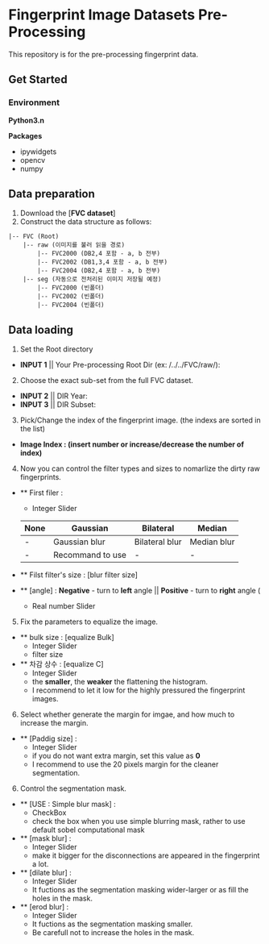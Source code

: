 # Fingerprint Image Datasets Pre-Processing

This repository is for the pre-processing fingerprint data.

## Get Started
### Environment

**Python3.n**

**Packages**
- ipywidgets
- opencv
- numpy

## Data preparation
1. Download the [**FVC dataset**]
2. Construct the data structure as follows:
```
|-- FVC (Root)
    |-- raw (이미지를 불러 읽을 경로)
        |-- FVC2000 (DB2,4 포함 - a, b 전부)
        |-- FVC2002 (DB1,3,4 포함 - a, b 전부)
        |-- FVC2004 (DB2,4 포함 - a, b 전부)
    |-- seg (자동으로 전처리된 이미지 저장될 예정)
        |-- FVC2000 (빈폴더)
        |-- FVC2002 (빈폴더)
        |-- FVC2004 (빈폴더)
```

## Data loading
1. Set the Root directory
  - **INPUT 1** || Your Pre-processing Root Dir (ex: /../../FVC/raw/): 
2. Choose the exact sub-set from the full FVC dataset.
  - **INPUT 2** || DIR Year:
  - **INPUT 3** || DIR Subset:
3. Pick/Change the index of the fingerprint image. (the indexs are sorted in the list)
  - **Image Index : (insert number or increase/decrease the number of index)**
4. Now you can control the filter types and sizes to nomarlize the dirty raw fingerprints.
  - ** First filer :
    - Integer Slider  
    
    | None | Gaussian | Bilateral | Median |
    | ------ | ------ | ------ | ------ |
    | - | Gaussian blur |  Bilateral blur | Median blur |
    | - | Recommand to use |  - | - |
 - ** Filst filter's size : [blur filter size]
 - ** [angle] : **Negative** - turn to **left** angle || **Positive** - turn to **right** angle  (
   - Real number Slider
5.  Fix the parameters to equalize the image.
  - ** bulk size : [equalize Bulk]
    - Integer Slider     
    - filter size
  - ** 차감 상수 : [equalize C]
    - Integer Slider
    - the **smaller**, the **weaker** the flattening the histogram.
    - I recommend to let it low for the highly pressured the fingerprint images.
6.  Select whether generate the margin for imgae, and how much to increase the margin.
  - ** [Paddig size] :
      - Integer Slider
      - if you do not want extra margin, set this value as **0**
      - I recommend to use the 20 pixels margin for the cleaner segmentation.
6.  Control the segmentation mask.
  - ** [USE : Simple blur mask] :
      - CheckBox
      - check the box when you use simple blurring mask, rather to use default sobel computational mask
  - ** [mask blur] :
      - Integer Slider
      - make it bigger for the disconnections are appeared in the fingerprint a lot.
  - ** [dilate blur] :
      - Integer Slider
      - It fuctions as the segmentation masking wider-larger or as fill the holes in the mask.
  - ** [erod  blur] :
      - Integer Slider
      - It fuctions as the segmentation masking smaller.
      - Be carefull not to increase the holes in the mask.
      
